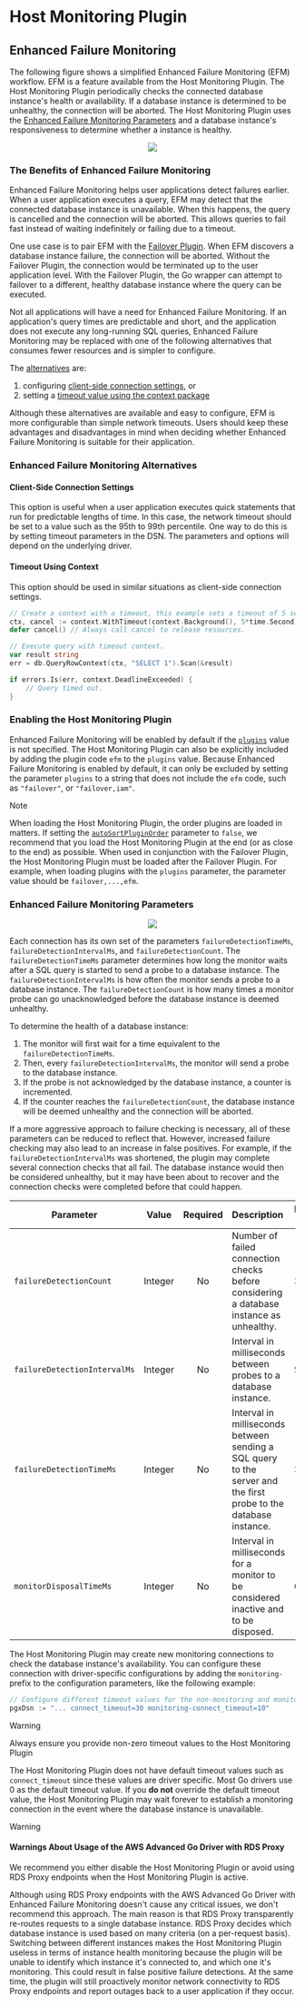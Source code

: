 # Host Monitoring Plugin

## Enhanced Failure Monitoring

The following figure shows a simplified Enhanced Failure Monitoring (EFM) workflow. EFM is a feature available from the Host Monitoring Plugin. The Host Monitoring Plugin periodically checks the connected database instance's health or availability. If a database instance is determined to be unhealthy, the connection will be aborted. The Host Monitoring Plugin uses the [Enhanced Failure Monitoring Parameters](#enhanced-failure-monitoring-parameters) and a database instance's responsiveness to determine whether a instance is healthy.

<div style="text-align:center"><img src="../../images/enhanced_failure_monitoring_diagram.png"/></div>

### The Benefits of Enhanced Failure Monitoring
Enhanced Failure Monitoring helps user applications detect failures earlier. When a user application executes a query, EFM may detect that the connected database instance is unavailable. When this happens, the query is cancelled and the connection will be aborted. This allows queries to fail fast instead of waiting indefinitely or failing due to a timeout.

One use case is to pair EFM with the [Failover Plugin](./UsingTheFailoverPlugin.md). When EFM discovers a database instance failure, the connection will be aborted. Without the Failover Plugin, the connection would be terminated up to the user application level. With the Failover Plugin, the Go wrapper can attempt to failover to a different, healthy database instance where the query can be executed.

Not all applications will have a need for Enhanced Failure Monitoring. If an application's query times are predictable and short, and the application does not execute any long-running SQL queries, Enhanced Failure Monitoring may be replaced with one of the following alternatives that consumes fewer resources and is simpler to configure. 

The [alternatives](#enhanced-failure-monitoring-alternatives) are: 
1. configuring [client-side connection settings](#client-side-connection-settings), or
2. setting a [timeout value using the context package](#timeout-using-context)

Although these alternatives are available and easy to configure, EFM is more configurable than simple network timeouts. Users should keep these advantages and disadvantages in mind when deciding whether Enhanced Failure Monitoring is suitable for their application.

### Enhanced Failure Monitoring Alternatives

#### Client-Side Connection Settings
This option is useful when a user application executes quick statements that run for predictable lengths of time. In this case, the network timeout should be set to a value such as the 95th to 99th percentile. One way to do this is by setting timeout parameters in the DSN. The parameters and options will depend on the underlying driver.

#### Timeout Using Context
This option should be used in similar situations as client-side connection settings. 

```go
// Create a context with a timeout, this example sets a timeout of 5 seconds.
ctx, cancel := context.WithTimeout(context.Background(), 5*time.Second)
defer cancel() // Always call cancel to release resources.

// Execute query with timeout context.
var result string
err = db.QueryRowContext(ctx, "SELECT 1").Scan(&result)

if errors.Is(err, context.DeadlineExceeded) {
    // Query timed out.
}
```

### Enabling the Host Monitoring Plugin
Enhanced Failure Monitoring will be enabled by default if the [`plugins`](../UsingTheGoWrapper.md#connection-plugin-manager-parameters) value is not specified. The Host Monitoring Plugin can also be explicitly included by adding the plugin code `efm` to the `plugins` value. Because Enhanced Failure Monitoring is enabled by default, it can only be excluded by setting the parameter `plugins` to a string that does not include the `efm` code, such as `"failover"`, or `"failover,iam"`.

> [!NOTE]
> When loading the Host Monitoring Plugin, the order plugins are loaded in matters. If setting the [`autoSortPluginOrder`](../UsingTheGoWrapper.md#connection-plugin-manager-parameters) parameter to `false`, we recommend that you load the Host Monitoring Plugin at the end (or as close to the end) as possible. When used in conjunction with the Failover Plugin, the Host Monitoring Plugin must be loaded after the Failover Plugin. For example, when loading plugins with the `plugins` parameter, the parameter value should be `failover,...,efm`.
> 
### Enhanced Failure Monitoring Parameters
<div style="text-align:center"><img src="../../images/efm_monitor_process.png" /></div>

Each connection has its own set of the parameters `failureDetectionTimeMs`, `failureDetectionIntervalMs`, and `failureDetectionCount`. The `failureDetectionTimeMs` parameter determines how long the monitor waits after a SQL query is started to send a probe to a database instance. The `failureDetectionIntervalMs` is how often the monitor sends a probe to a database instance. The `failureDetectionCount` is how many times a monitor probe can go unacknowledged before the database instance is deemed unhealthy. 

To determine the health of a database instance: 
1. The monitor will first wait for a time equivalent to the `failureDetectionTimeMs`. 
2. Then, every `failureDetectionIntervalMs`, the monitor will send a probe to the database instance. 
3. If the probe is not acknowledged by the database instance, a counter is incremented. 
4. If the counter reaches the `failureDetectionCount`, the database instance will be deemed unhealthy and the connection will be aborted.

If a more aggressive approach to failure checking is necessary, all of these parameters can be reduced to reflect that. However, increased failure checking may also lead to an increase in false positives. For example, if the `failureDetectionIntervalMs` was shortened, the plugin may complete several connection checks that all fail. The database instance would then be considered unhealthy, but it may have been about to recover and the connection checks were completed before that could happen.

| Parameter                    |  Value  | Required | Description                                                                                                      | Default Value |
|------------------------------|:-------:|:--------:|:-----------------------------------------------------------------------------------------------------------------|---------------|
| `failureDetectionCount`      | Integer |    No    | Number of failed connection checks before considering a database instance as unhealthy.                          | `3`           |
| `failureDetectionIntervalMs` | Integer |    No    | Interval in milliseconds between probes to a database instance.                                                  | `5000`        |
| `failureDetectionTimeMs`     | Integer |    No    | Interval in milliseconds between sending a SQL query to the server and the first probe to the database instance. | `30000`       |
| `monitorDisposalTimeMs`      | Integer |    No    | Interval in milliseconds for a monitor to be considered inactive and to be disposed.                             | `600000`      |

The Host Monitoring Plugin may create new monitoring connections to check the database instance's availability. You can configure these connection with driver-specific configurations by adding the `monitoring-` prefix to the configuration parameters, like the following example:

```go
// Configure different timeout values for the non-monitoring and monitoring connections.
pgxDsn := "... connect_timeout=30 monitoring-connect_timeout=10"
```

> [!WARNING]
> Always ensure you provide non-zero timeout values to the Host Monitoring Plugin
>
> The Host Monitoring Plugin does not have default timeout values such as `connect_timeout` since these values are driver specific. Most Go drivers use 0 as the default timeout value. If you **do not** override the default timeout value, the Host Monitoring Plugin may wait forever to establish a monitoring connection in the event where the database instance is unavailable.

> [!WARNING] 
> #### Warnings About Usage of the AWS Advanced Go Driver with RDS Proxy
> We recommend you either disable the Host Monitoring Plugin or avoid using RDS Proxy endpoints when the Host Monitoring Plugin is active.
>
> Although using RDS Proxy endpoints with the AWS Advanced Go Driver with Enhanced Failure Monitoring doesn't cause any critical issues, we don't recommend this approach. The main reason is that RDS Proxy transparently re-routes requests to a single database instance. RDS Proxy decides which database instance is used based on many criteria (on a per-request basis). Switching between different instances makes the Host Monitoring Plugin useless in terms of instance health monitoring because the plugin will be unable to identify which instance it's connected to, and which one it's monitoring. This could result in false positive failure detections. At the same time, the plugin will still proactively monitor network connectivity to RDS Proxy endpoints and report outages back to a user application if they occur.
